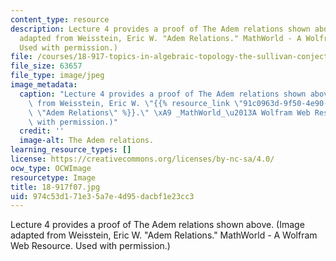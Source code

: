 ```yaml
---
content_type: resource
description: Lecture 4 provides a proof of The Adem relations shown above. (Image
  adapted from Weisstein, Eric W. "Adem Relations." MathWorld - A Wolfram Web Resource.
  Used with permission.)
file: /courses/18-917-topics-in-algebraic-topology-the-sullivan-conjecture-fall-2007/974c53d171e35a7e4d95dacbf1e23cc3_18-917f07.jpg
file_size: 63657
file_type: image/jpeg
image_metadata:
  caption: "Lecture 4 provides a proof of The Adem relations shown above. (Image adapted\
    \ from Weisstein, Eric W. \"{{% resource_link \"91c0963d-9f50-4e90-ad31-7e4b17c09ce6\"\
    \ \"Adem Relations\" %}}.\" \xA9 _MathWorld_\u2013A Wolfram Web Resource. Used\
    \ with permission.)"
  credit: ''
  image-alt: The Adem relations.
learning_resource_types: []
license: https://creativecommons.org/licenses/by-nc-sa/4.0/
ocw_type: OCWImage
resourcetype: Image
title: 18-917f07.jpg
uid: 974c53d1-71e3-5a7e-4d95-dacbf1e23cc3
---
```

Lecture 4 provides a proof of The Adem relations shown above. (Image adapted from Weisstein, Eric W. "Adem Relations." MathWorld - A Wolfram Web Resource. Used with permission.)